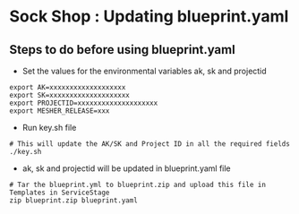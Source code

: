 
# Sock Shop : Updating blueprint.yaml 

## Steps to do before using blueprint.yaml

- Set the values for the environmental variables ak, sk and projectid
```
export AK=xxxxxxxxxxxxxxxxxxx
export SK=xxxxxxxxxxxxxxxxxxxx
export PROJECTID=xxxxxxxxxxxxxxxxxxxx
export MESHER_RELEASE=xxx
```
- Run key.sh file
```
# This will update the AK/SK and Project ID in all the required fields
./key.sh
```
- ak, sk and projectid will be updated in blueprint.yaml file
```
# Tar the blueprint.yml to blueprint.zip and upload this file in Templates in ServiceStage
zip blueprint.zip blueprint.yaml
```

